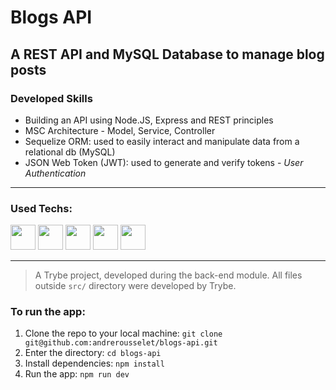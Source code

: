 # Blogs API

A REST API and MySQL Database to manage blog posts
---

### Developed Skills

* Building an API using Node.JS, Express and REST principles
* MSC Architecture - Model, Service, Controller
* Sequelize ORM: used to easily interact and manipulate data from a relational db (MySQL)
* JSON Web Token (JWT): used to generate and verify tokens - *User Authentication*
---

### Used Techs:
<span>
  <img src="https://cdn.jsdelivr.net/gh/devicons/devicon/icons/docker/docker-original.svg" style="height: 40px; width: 40px;" />
  <img src="https://cdn.jsdelivr.net/gh/devicons/devicon/icons/nodejs/nodejs-original.svg" style="height: 40px; width: 40px;" />
  <img src="https://cdn.jsdelivr.net/gh/devicons/devicon/icons/express/express-original.svg" style="height: 40px; width: 40px;" />
  <img src="https://cdn.jsdelivr.net/gh/devicons/devicon/icons/mysql/mysql-original.svg" style="height: 40px; width: 40px;" />
  <img src="https://cdn.jsdelivr.net/gh/devicons/devicon/icons/sequelize/sequelize-original.svg" style="height: 40px; width: 40px;" />
</span>

---

> A Trybe project, developed during the back-end module. All files outside `src/` directory were developed by Trybe.


### To run the app:

1. Clone the repo to your local machine: `git clone git@github.com:andrerousselet/blogs-api.git`
2. Enter the directory: `cd blogs-api`
3. Install dependencies: `npm install`
4. Run the app: `npm run dev`
